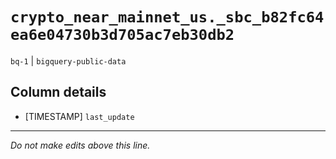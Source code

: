 # `crypto_near_mainnet_us._sbc_b82fc64ea6e04730b3d705ac7eb30db2`
`bq-1` | `bigquery-public-data`

## Column details
* [TIMESTAMP] `last_update`

-------------------------------------------------------------------------------
*Do not make edits above this line.*
